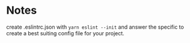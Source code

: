 # Notes
create .eslintrc.json with `yarn eslint --init` and answer the specific 
to create a best suiting config file for your project.
